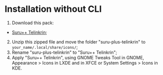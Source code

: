 # Installation without CLI

1. Download this pack: 
  - [Suru++ Telinkrin](https://github.com/gusbemacbe/suru-plus-telinkrin/archive/master.zip);
2. Unzip this zipped file and move the folder "suru-plus-telinkrin" to `your_name/.local/share/icons/`;
3. Rename "suru-plus-telinkrin" to "Suru++ Telinkrin";
4. Apply "Suru++ Telinkrin", using GNOME Tweaks Tool in GNOME, Appearance > Icons in LXDE and in XFCE or System Settings > Icons in KDE.